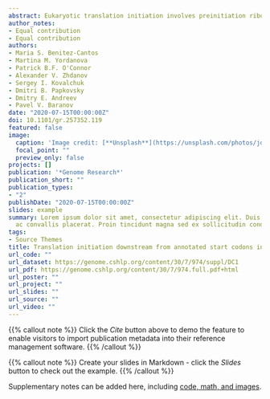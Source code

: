 ```yaml
---
abstract: Eukaryotic translation initiation involves preinitiation ribosomal complex 5′-to-3′ directional probing of mRNA for codons suitable for starting protein synthesis. The recognition of codons as starts depends on the codon identity and on its immediate nucleotide context known as Kozak context. When the context is weak (i.e., nonoptimal), leaky scanning takes place during which a fraction of ribosomes continues the mRNA probing. We explored the relationship between the context of AUG codons annotated as starts of protein-coding sequences and the next AUG codon occurrence. We found that AUG codons downstream from weak starts occur in the same frame more frequently than downstream from strong starts. We suggest that evolutionary selection on in-frame AUGs downstream from weak start codons is driven by the advantage of the reduction of wasteful out-of-frame product synthesis and also by the advantage of producing multiple proteoforms from certain mRNAs. We confirmed translation initiation downstream from weak start codons using ribosome profiling data. We also tested translation of alternative start codons in 10 specific human genes using reporter constructs. In all tested cases, initiation at downstream start codons was more productive than at the annotated ones. In most cases, optimization of Kozak context did not completely abolish downstream initiation, and in the specific example of CMPK1 mRNA, the optimized start remained unproductive. Collectively, our work reveals previously uncharacterized forces shaping the evolution of protein-coding genes and points to the plurality of translation initiation and the existence of sequence features influencing start codon selection, other than Kozak context.
author_notes:
- Equal contribution
- Equal contribution
authors:
- Maria S. Benitez-Cantos
- Martina M. Yordanova
- Patrick B.F. O'Connor
- Alexander V. Zhdanov
- Sergey I. Kovalchuk
- Dmitri B. Papkovsky
- Dmitry E. Andreev
- Pavel V. Baranov
date: "2020-07-15T00:00:00Z"
doi: 10.1101/gr.257352.119
featured: false
image:
  caption: 'Image credit: [**Unsplash**](https://unsplash.com/photos/jdD8gXaTZsc)'
  focal_point: ""
  preview_only: false
projects: []
publication: '*Genome Research*'
publication_short: ""
publication_types:
- "2"
publishDate: "2020-07-15T00:00:00Z"
slides: example
summary: Lorem ipsum dolor sit amet, consectetur adipiscing elit. Duis posuere tellus
  ac convallis placerat. Proin tincidunt magna sed ex sollicitudin condimentum.
tags:
- Source Themes
title: Translation initiation downstream from annotated start codons in human mRNAs coevolves with the Kozak context
url_code: ""
url_dataset: https://genome.cshlp.org/content/30/7/974/suppl/DC1
url_pdf: https://genome.cshlp.org/content/30/7/974.full.pdf+html
url_poster: ""
url_project: ""
url_slides: ""
url_source: ""
url_video: ""
---
```


{{% callout note %}}
Click the *Cite* button above to demo the feature to enable visitors to import publication metadata into their reference management software.
{{% /callout %}}

{{% callout note %}}
Create your slides in Markdown - click the *Slides* button to check out the example.
{{% /callout %}}

Supplementary notes can be added here, including [code, math, and images](https://wowchemy.com/docs/writing-markdown-latex/).
